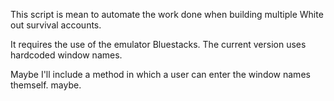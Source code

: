 This script is mean to automate the work done when building multiple White out survival accounts. 

It requires the use of the emulator Bluestacks. The current version uses hardcoded window names. 

Maybe I'll include a method in which a user can enter the window names themself. maybe. 
